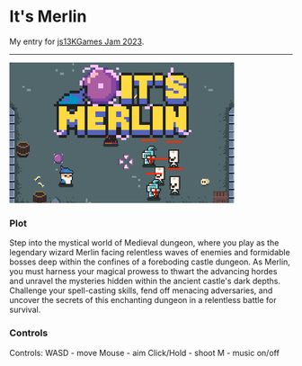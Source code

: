 # It's Merlin
My entry for [js13KGames Jam 2023](http://js13kgames.com).

---

<img src="media/media2.png"/>

### Plot
Step into the mystical world of Medieval dungeon, where you play as the legendary wizard Merlin facing relentless waves of enemies and formidable bosses deep within the confines of a foreboding castle dungeon. 
As Merlin, you must harness your magical prowess to thwart the advancing hordes and unravel the mysteries hidden within the ancient castle's dark depths. Challenge your spell-casting skills, fend off menacing adversaries, and uncover the secrets of this enchanting dungeon in a relentless battle for survival.

### Controls

Controls:
WASD       - move
Mouse      - aim
Click/Hold - shoot
M          - music on/off